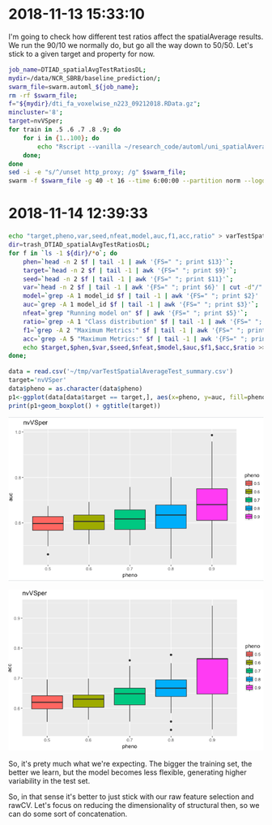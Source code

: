 # 2018-11-13 15:33:10

I'm going to check how different test ratios affect the spatialAverage results.
We run the 90/10 we normally do, but go all the way down to 50/50. Let's stick
to a given target and property for now.

```bash
job_name=DTIAD_spatialAvgTestRatiosDL;
mydir=/data/NCR_SBRB/baseline_prediction/;
swarm_file=swarm.automl_${job_name};
rm -rf $swarm_file;
f="${mydir}/dti_fa_voxelwise_n223_09212018.RData.gz";
mincluster='8';
target=nvVSper;
for train in .5 .6 .7 .8 .9; do
    for i in {1..100}; do
        echo "Rscript --vanilla ~/research_code/automl/uni_spatialAverage_multiDomain_varTest_autoValidation_DL.R $f ${mydir}/long_clin_0918.csv ${target} ${mydir}/tmp/${USER} $RANDOM $mincluster $train" >> $swarm_file;
    done;
done
sed -i -e "s/^/unset http_proxy; /g" $swarm_file;
swarm -f $swarm_file -g 40 -t 16 --time 6:00:00 --partition norm --logdir trash_${job_name} --job-name ${job_name} -m R,afni --gres=lscratch:10 2> swarm_wait_${USER};
```

# 2018-11-14 12:39:33

```bash
echo "target,pheno,var,seed,nfeat,model,auc,f1,acc,ratio" > varTestSpatialAverageTest_summary.csv;
dir=trash_DTIAD_spatialAvgTestRatiosDL;
for f in `ls -1 ${dir}/*o`; do
    phen=`head -n 2 $f | tail -1 | awk '{FS=" "; print $13}'`;
    target=`head -n 2 $f | tail -1 | awk '{FS=" "; print $9}'`;
    seed=`head -n 2 $f | tail -1 | awk '{FS=" "; print $11}'`;
    var=`head -n 2 $f | tail -1 | awk '{FS=" "; print $6}' | cut -d"/" -f 4 | sed -e "s/\.R//g"`;
    model=`grep -A 1 model_id $f | tail -1 | awk '{FS=" "; print $2}' | cut -d"_" -f 1`;
    auc=`grep -A 1 model_id $f | tail -1 | awk '{FS=" "; print $3}'`;
    nfeat=`grep "Running model on" $f | awk '{FS=" "; print $5}'`;
    ratio=`grep -A 1 "Class distribution" $f | tail -1 | awk '{FS=" "; {for (i=2; i<=NF; i++) printf $i ";"}}'`;
    f1=`grep -A 2 "Maximum Metrics:" $f | tail -1 | awk '{FS=" "; print $5}'`;
    acc=`grep -A 5 "Maximum Metrics:" $f | tail -1 | awk '{FS=" "; print $5}'`;
    echo $target,$phen,$var,$seed,$nfeat,$model,$auc,$f1,$acc,$ratio >> varTestSpatialAverageTest_summary.csv;
done;
```

```r
data = read.csv('~/tmp/varTestSpatialAverageTest_summary.csv')
target='nvVSper'
data$pheno = as.character(data$pheno)
p1<-ggplot(data[data$target == target,], aes(x=pheno, y=auc, fill=pheno))
print(p1+geom_boxplot() + ggtitle(target))
```

![](2018-11-14-12-46-18.png)

![](2018-11-14-12-48-32.png)

So, it's prety much what we're expecting. The bigger the training set, the better we learn, but the model becomes less flexible, generating higher variability in the test set. 

So, in that sense it's better to just stick with our raw feature selection and rawCV. Let's focus on reducing the dimensionality of structural then, so we can do some sort of concatenation.

